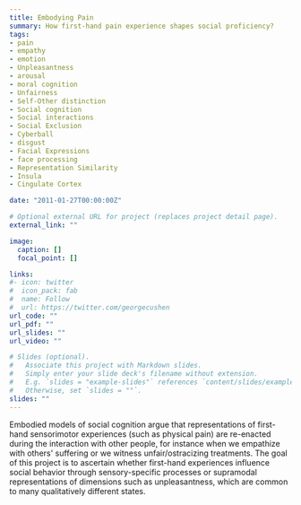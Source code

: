 ```yaml
---
title: Embodying Pain
summary: How first-hand pain experience shapes social proficiency?
tags:
- pain
- empathy
- emotion
- Unpleasantness
- arousal
- moral cognition
- Unfairness
- Self-Other distinction
- Social cognition
- Social interactions
- Social Exclusion
- Cyberball
- disgust
- Facial Expressions
- face processing
- Representation Similarity
- Insula
- Cingulate Cortex

date: "2011-01-27T00:00:00Z"

# Optional external URL for project (replaces project detail page).
external_link: ""

image:
  caption: []
  focal_point: []

links:
#- icon: twitter
#  icon_pack: fab
#  name: Follow
#  url: https://twitter.com/georgecushen
url_code: ""
url_pdf: ""
url_slides: ""
url_video: ""

# Slides (optional).
#   Associate this project with Markdown slides.
#   Simply enter your slide deck's filename without extension.
#   E.g. `slides = "example-slides"` references `content/slides/example-slides.md`.
#   Otherwise, set `slides = ""`.
slides: ""
---
```


Embodied models of social cognition argue that representations of first-hand sensorimotor experiences (such as physical pain) are re-enacted during the interaction with other people, for instance when we empathize with others' suffering or we witness unfair/ostracizing treatments. The goal of this project is to ascertain whether first-hand experiences influence social behavior through sensory-specific processes or supramodal representations of dimensions such as unpleasantness, which are common to many qualitatively different states.
